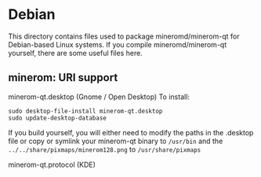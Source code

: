 
Debian
====================
This directory contains files used to package mineromd/minerom-qt
for Debian-based Linux systems. If you compile mineromd/minerom-qt yourself, there are some useful files here.

## minerom: URI support ##


minerom-qt.desktop  (Gnome / Open Desktop)
To install:

	sudo desktop-file-install minerom-qt.desktop
	sudo update-desktop-database

If you build yourself, you will either need to modify the paths in
the .desktop file or copy or symlink your minerom-qt binary to `/usr/bin`
and the `../../share/pixmaps/minerom128.png` to `/usr/share/pixmaps`

minerom-qt.protocol (KDE)

